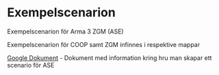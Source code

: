 # Exempelscenarion
Exempelscenarion för Arma 3 ZGM (ASE)

Exempelscenarion för COOP samt ZGM infinnes i respektive mappar

[Google Dokument](https://docs.google.com/document/d/1_x_eKcGAzyq34TBxNKX6RgCmvGCFOV2X17eLX8GK6Hg/edit) - Dokument med information kring hru man skapar ett scenario för ASE
